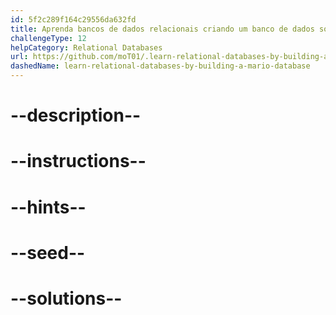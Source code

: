 ```yaml
---
id: 5f2c289f164c29556da632fd
title: Aprenda bancos de dados relacionais criando um banco de dados sobre Mario
challengeType: 12
helpCategory: Relational Databases
url: https://github.com/moT01/.learn-relational-databases-by-building-a-mario-database
dashedName: learn-relational-databases-by-building-a-mario-database
---
```


# --description--

# --instructions--

# --hints--

# --seed--

# --solutions--
